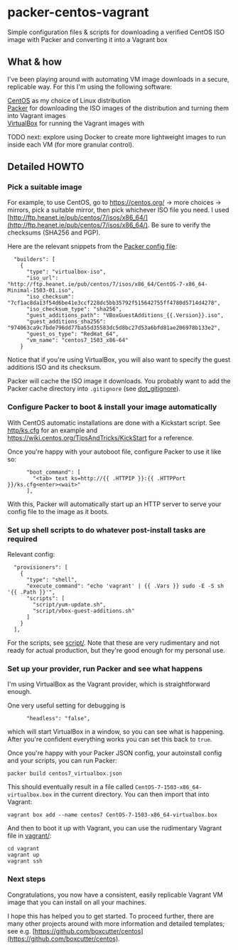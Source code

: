 # packer-centos-vagrant
Simple configuration files &amp; scripts for downloading a verified CentOS ISO image with Packer and converting it into a Vagrant box

## What &amp; how

I've been playing around with automating VM image downloads in a secure, replicable way. For this I'm using the following software:

[CentOS](https://centos.org/) as my choice of Linux distribution  
[Packer](https://packer.io/) for downloading the ISO images of the distribution and turning them into Vagrant images  
[VirtualBox](https://virtualbox.org/) for running the Vagrant images with

TODO next: explore using Docker to create more lightweight images to run inside each VM (for more granular control).

## Detailed HOWTO

### Pick a suitable image

For example, to use CentOS, go to https://centos.org/ -> more choices -> mirrors, pick a suitable mirror, then pick whichever ISO file you need. I used [http://ftp.heanet.ie/pub/centos/7/isos/x86_64/](http://ftp.heanet.ie/pub/centos/7/isos/x86_64/). Be sure to verify the checksums (SHA256 and PGP).

Here are the relevant snippets from the [Packer config file](centos7_virtualbox.json):

```
  "builders": [
    {
      "type": "virtualbox-iso",
      "iso_url": "http://ftp.heanet.ie/pub/centos/7/isos/x86_64/CentOS-7-x86_64-Minimal-1503-01.iso",
      "iso_checksum": "7cf1ac8da13f54d6be41e3ccf228dc5bb35792f515642755ff4780d5714d4278",
      "iso_checksum_type": "sha256",
      "guest_additions_path": "VBoxGuestAdditions_{{.Version}}.iso",
      "guest_additions_sha256": "974063ca9c7bde796dd77ba55d35583dc5d8bc27d53a6bfd81ae206978b133e2",
      "guest_os_type": "RedHat_64",
      "vm_name": "centos7_1503_x86-64"
    }
```

Notice that if you're using VirtualBox, you will also want to specify the guest additions ISO and its checksum.

Packer will cache the ISO image it downloads. You probably want to add the Packer cache directory into `.gitignore` (see [dot_gitignore](dot_gitignore)).

### Configure Packer to boot &amp; install your image automatically

With CentOS automatic installations are done with a Kickstart script. See [http/ks.cfg](http/ks.cfg) for an example and https://wiki.centos.org/TipsAndTricks/KickStart for a reference.

Once you're happy with your autoboot file, configure Packer to use it like so:

```
      "boot_command": [
        "<tab> text ks=http://{{ .HTTPIP }}:{{ .HTTPPort }}/ks.cfg<enter><wait>"
      ],
```

With this, Packer will automatically start up an HTTP server to serve your config file to the image as it boots.

### Set up shell scripts to do whatever post-install tasks are required

Relevant config:

```
  "provisioners": [
    {
      "type": "shell",
      "execute_command": "echo 'vagrant' | {{ .Vars }} sudo -E -S sh '{{ .Path }}'",
      "scripts": [
        "script/yum-update.sh",
        "script/vbox-guest-additions.sh"
      ]
    }
  ],
```

For the scripts, see [script/](script/). Note that these are very rudimentary and not ready for actual production, but they're good enough for my personal use.

### Set up your provider, run Packer and see what happens

I'm using VirtualBox as the Vagrant provider, which is straightforward enough.

One very useful setting for debugging is

```
      "headless": "false",
```

which will start VirtualBox in a window, so you can see what is happening. After you're confident everything works you can set this back to `true`.

Once you're happy with your Packer JSON config, your autoinstall config and your scripts, you can run Packer:

```
packer build centos7_virtualbox.json
```

This should eventually result in a file called `CentOS-7-1503-x86_64-virtualbox.box` in the current directory. You can then import that into Vagrant:

```
vagrant box add --name centos7 CentOS-7-1503-x86_64-virtualbox.box
```

And then to boot it up with Vagrant, you can use the rudimentary Vagrant file in [vagrant/](vagrant/):

```
cd vagrant
vagrant up
vagrant ssh
```

### Next steps

Congratulations, you now have a consistent, easily replicable Vagrant VM image that you can install on all your machines.

I hope this has helped you to get started. To proceed further, there are many other projects around with more information and detailed templates; see e.g. [https://github.com/boxcutter/centos](https://github.com/boxcutter/centos).
